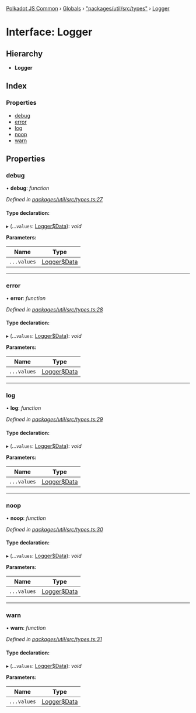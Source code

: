 [Polkadot JS Common](../README.md) › [Globals](../globals.md) › ["packages/util/src/types"](../modules/_packages_util_src_types_.md) › [Logger](_packages_util_src_types_.logger.md)

# Interface: Logger

## Hierarchy

* **Logger**

## Index

### Properties

* [debug](_packages_util_src_types_.logger.md#debug)
* [error](_packages_util_src_types_.logger.md#error)
* [log](_packages_util_src_types_.logger.md#log)
* [noop](_packages_util_src_types_.logger.md#noop)
* [warn](_packages_util_src_types_.logger.md#warn)

## Properties

###  debug

• **debug**: *function*

*Defined in [packages/util/src/types.ts:27](https://github.com/polkadot-js/common/blob/72281008/packages/util/src/types.ts#L27)*

#### Type declaration:

▸ (...`values`: [Logger$Data](../modules/_packages_util_src_types_.md#loggerdata)): *void*

**Parameters:**

Name | Type |
------ | ------ |
`...values` | [Logger$Data](../modules/_packages_util_src_types_.md#loggerdata) |

___

###  error

• **error**: *function*

*Defined in [packages/util/src/types.ts:28](https://github.com/polkadot-js/common/blob/72281008/packages/util/src/types.ts#L28)*

#### Type declaration:

▸ (...`values`: [Logger$Data](../modules/_packages_util_src_types_.md#loggerdata)): *void*

**Parameters:**

Name | Type |
------ | ------ |
`...values` | [Logger$Data](../modules/_packages_util_src_types_.md#loggerdata) |

___

###  log

• **log**: *function*

*Defined in [packages/util/src/types.ts:29](https://github.com/polkadot-js/common/blob/72281008/packages/util/src/types.ts#L29)*

#### Type declaration:

▸ (...`values`: [Logger$Data](../modules/_packages_util_src_types_.md#loggerdata)): *void*

**Parameters:**

Name | Type |
------ | ------ |
`...values` | [Logger$Data](../modules/_packages_util_src_types_.md#loggerdata) |

___

###  noop

• **noop**: *function*

*Defined in [packages/util/src/types.ts:30](https://github.com/polkadot-js/common/blob/72281008/packages/util/src/types.ts#L30)*

#### Type declaration:

▸ (...`values`: [Logger$Data](../modules/_packages_util_src_types_.md#loggerdata)): *void*

**Parameters:**

Name | Type |
------ | ------ |
`...values` | [Logger$Data](../modules/_packages_util_src_types_.md#loggerdata) |

___

###  warn

• **warn**: *function*

*Defined in [packages/util/src/types.ts:31](https://github.com/polkadot-js/common/blob/72281008/packages/util/src/types.ts#L31)*

#### Type declaration:

▸ (...`values`: [Logger$Data](../modules/_packages_util_src_types_.md#loggerdata)): *void*

**Parameters:**

Name | Type |
------ | ------ |
`...values` | [Logger$Data](../modules/_packages_util_src_types_.md#loggerdata) |
